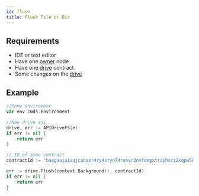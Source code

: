 ```yaml
---
id: flush
title: Flush File or Dir
---
```


## Requirements
- IDE or text editor
- Have one [owner](../../roles/owner.md) node
- Have one [drive](../../built_in_features/drive/overview.md) contract
- Some changes on the [drive](../../built_in_features/drive/overview.md)

## Example

```go
//Some enviroment
var env cmds.Environment

//New drive api
drive, err := APIDriveFS(e)
if err != nil {
	return err
}

// ID of some contract
contractId := "baegaajaiaqjcahaxr4ry4styn74ronvr2nvfdmgxtrzyhsci2xqpw5eisrisrgn5"

err := drive.Flush(context.Background(), contractId)
if err != nil {
	return err
}
```